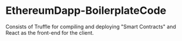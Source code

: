 # EthereumDapp-BoilerplateCode
Consists of Truffle for compiling and deploying "Smart Contracts" and React as the front-end for the client.
